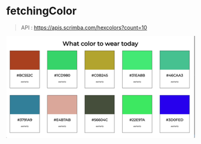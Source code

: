 # fetchingColor


> API : https://apis.scrimba.com/hexcolors?count=10 

<img src="screenshot.png" alt="screenshot" width="700">
